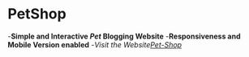 # PetShop

-**Simple and Interactive _Pet_ Blogging Website**
-**Responsiveness and Mobile Version enabled**
-*Visit the Website[Pet-Shop](https://pet-shopp.herokuapp.com)*

